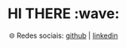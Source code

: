 <h1 align='center'> HI THERE :wave:</h1>

<p align='center'>
  🌐 Redes sociais:
  <a href="https://github.com/rafaelmarcondesdev">github</a> |
  <a href="https://www.linkedin.com/in/rafael-gustavo-marcondes/">linkedin</a>
</p>
